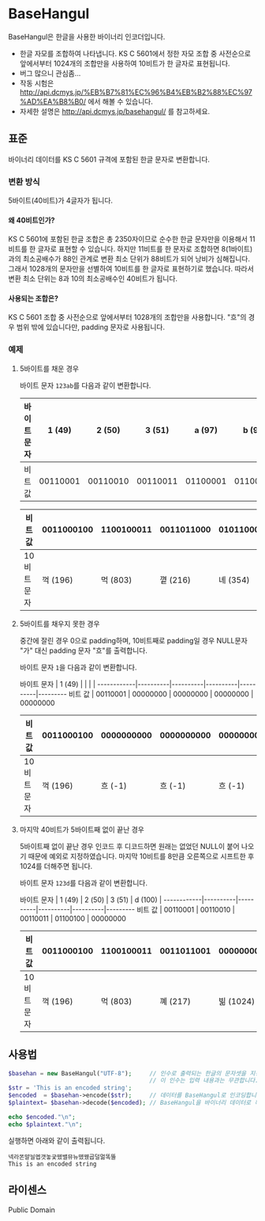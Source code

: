 # BaseHangul

BaseHangul은 한글을 사용한 바이너리 인코더입니다.

- 한글 자모를 조합하여 나타냅니다. KS C 5601에서 정한 자모 조합 중 사전순으로 앞에서부터 1024개의 조합만을 사용하여 10비트가 한 글자로 표현됩니다.
- 버그 많으니 관심좀...
- 작동 시험은 http://api.dcmys.jp/%EB%B7%81%EC%96%B4%EB%B2%88%EC%97%AD%EA%B8%B0/ 에서 해볼 수 있습니다.
- 자세한 설명은 http://api.dcmys.jp/basehangul/ 를 참고하세요.

## 표준

바이너리 데이터를 KS C 5601 규격에 포함된 한글 문자로 변환합니다.

### 변환 방식

5바이트(40비트)가 4글자가 됩니다.

#### 왜 40비트인가?

KS C 5601에 포함된 한글 조합은 총 2350자이므로 순수한 한글 문자만을 이용해서 11비트를 한 글자로 표현할 수 있습니다. 하지만 11비트를 한 문자로 조합하면 8(1바이트)과의 최소공배수가 88인 관계로 변환 최소 단위가 88비트가 되어 낭비가 심해집니다. 그래서 1028개의 문자만을 선별하여 10비트를 한 글자로 표현하기로 했습니다. 따라서 변환 최소 단위는 8과 10의 최소공배수인 40비트가 됩니다.

#### 사용되는 조합은?

KS C 5601 조합 중 사전순으로 앞에서부터 1028개의 조합만을 사용합니다. "흐"의 경우 범위 밖에 있습니다만, padding 문자로 사용됩니다.

### 예제

1. 5바이트를 채운 경우

    바이트 문자 `123ab`를 다음과 같이 변환합니다.

    바이트 문자 | 1 (49)   | 2 (50)   | 3 (51)   | a (97)   | b (98)
    ------------|----------|----------|----------|----------|---------
    비트 값     | 00110001 | 00110010 | 00110011 | 01100001 | 01100010

    비트 값     | 0011000100 | 1100100011 | 0011011000 | 0101100010
    ------------|------------|------------|------------|-----------
    10비트 문자 | 꺽 (196)   | 먹 (803)   | 꼍 (216)   | 녜 (354)

2. 5바이트를 채우지 못한 경우

    중간에 잘린 경우 0으로 padding하며, 10비트째로 padding일 경우 NULL문자 "가" 대신 padding 문자 "흐"를 출력합니다.

    바이트 문자 `1`을 다음과 같이 변환합니다.

    바이트 문자 | 1 (49)   |          |          |          |
    ------------|----------|----------|----------|----------|---------
    비트 값     | 00110001 | 00000000 | 00000000 | 00000000 | 00000000

    비트 값     | 0011000100 | 0000000000 | 0000000000 | 0000000000
    ------------|------------|------------|------------|-----------
    10비트 문자 | 꺽 (196)   | 흐 (-1)    | 흐 (-1)    | 흐 (-1)

3. 마지막 40비트가 5바이트째 없이 끝난 경우

    5바이트째 없이 끝난 경우 인코드 후 디코드하면 원래는 없었던 NULL이 붙어 나오기 때문에 예외로 지정하였습니다. 마지막 10비트를 8만큼 오른쪽으로 시프트한 후 1024를 더해주면 됩니다.

    바이트 문자 `123d`를 다음과 같이 변환합니다.

    바이트 문자 | 1 (49)   | 2 (50)   | 3 (51)   | d (100)  |
    ------------|----------|----------|----------|----------|---------
    비트 값     | 00110001 | 00110010 | 00110011 | 01100100 | 00000000

    비트 값     | 0011000100 | 1100100011 | 0011011001 | 0000000000
    ------------|------------|------------|------------|-----------
    10비트 문자 | 꺽 (196)   | 먹 (803)   | 꼐 (217)   | 빎 (1024)

## 사용법

```php
$basehan = new BaseHangul("UTF-8");     // 인수로 출력되는 한글의 문자셋을 지정합니다. 지정하지 않으면 UTF-8로 처리됩니다.
                                        // 이 인수는 입력 내용과는 무관합니다.
$str = 'This is an encoded string';
$encoded  = $basehan->encode($str);     // 데이터를 BaseHangul로 인코딩합니다. 이 함수는 binary-safe합니다.
$plaintext= $basehan->decode($encoded); // BaseHangul을 바이너리 데이터로 복원합니다.

echo $encoded."\n";
echo $plaintext."\n";
```
실행하면 아래와 같이 출력됩니다.
```
넥라똔먈늴멥갯놓궂뗐밸뮤뉴뗐뀄굡덜멂똑뚤
This is an encoded string
```

## 라이센스
Public Domain
